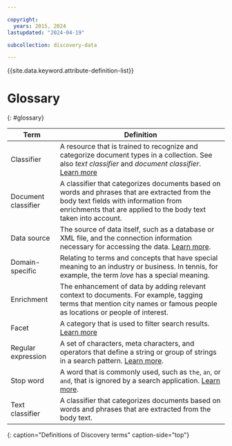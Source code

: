 ```yaml
---

copyright:
  years: 2015, 2024
lastupdated: "2024-04-19"

subcollection: discovery-data

---
```


{{site.data.keyword.attribute-definition-list}}

# Glossary
{: #glossary}

| Term | Definition |
|------|------------|
| Classifier | A resource that is trained to recognize and categorize document types in a collection. See also *text classifier* and *document classifier*. [Learn more](/docs/discovery-data?topic=discovery-data-cm-doc-classifier) |
| Document classifier | A classifier that categorizes documents based on words and phrases that are extracted from the body text fields with information from enrichments that are applied to the body text taken into account. |
| Data source | The source of data itself, such as a database or XML file, and the connection information necessary for accessing the data. [Learn more](/docs/discovery-data?topic=discovery-data-collections). |
| Domain-specific | Relating to terms and concepts that have special meaning to an industry or business. In tennis, for example, the term *love* has a special meaning. |
| Enrichment | The enhancement of data by adding relevant context to documents. For example, tagging terms that mention city names or famous people as locations or people of interest. |
| Facet | A category that is used to filter search results. [Learn more](/docs/discovery-data?topic=discovery-data-facets) |
| Regular expression | A set of characters, meta characters, and operators that define a string or group of strings in a search pattern. [Learn more](/docs/discovery-data?topic=discovery-data-domain-regex). |
| Stop word | A word that is commonly used, such as `the`, `an`, or `and`, that is ignored by a search application. [Learn more](/docs/discovery-data?topic=discovery-data-search-settings#stopwords). |
| Text classifier | A classifier that categorizes documents based on words and phrases that are extracted from the body text. |
{: caption="Definitions of Discovery terms" caption-side="top"}
